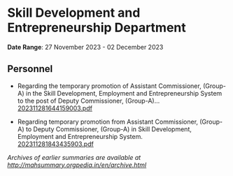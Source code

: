 # Skill Development and Entrepreneurship Department

**Date Range**: 27 November 2023 - 02 December 2023


## Personnel
- Regarding the temporary promotion of Assistant Commissioner, (Group-A) in the Skill Development, Employment and Entrepreneurship System to the post of Deputy Commissioner, (Group-A)...\
  [202311281644159003.pdf](https://gr.maharashtra.gov.in/Site/Upload/Government%20Resolutions/English/202311281644159003.pdf)

- Regarding temporary promotion from Assistant Commissioner, (Group-A) to Deputy Commissioner, (Group-A) in Skill Development, Employment and Entrepreneurship System.\
  [202311281843435903.pdf](https://gr.maharashtra.gov.in/Site/Upload/Government%20Resolutions/English/202311281843435903.pdf)


*Archives of earlier summaries are available at http://mahsummary.orgpedia.in/en/archive.html*